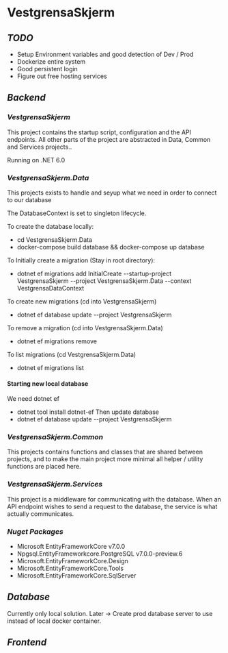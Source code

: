 # VestgrensaSkjerm

## _TODO_

- Setup Environment variables and good detection of Dev / Prod
- Dockerize entire system
- Good persistent login
- Figure out free hosting services

## _Backend_

### _VestgrensaSkjerm_

This project contains the startup script, configuration and the API endpoints. All other parts of the project are abstracted in Data, Common and Services projects..

Running on .NET 6.0

### _VestgrensaSkjerm.Data_

This projects exists to handle and seyup what we need in order to connect to our database

The DatabaseContext is set to singleton lifecycle.

To create the database locally:

- cd VestgrensaSkjerm.Data
- docker-compose build database && docker-compose up database

To Initially create a migration (Stay in root directory):

- dotnet ef migrations add InitialCreate --startup-project VestgrensaSkjerm --project VestgrensaSkjerm.Data --context VestgrensaDataContext

To create new migrations (cd into VestgrensaSkjerm)

- dotnet ef database update --project VestgrensaSkjerm

To remove a migration (cd into VestgrensaSkjerm.Data)

- dotnet ef migrations remove

To list migrations (cd VestgrensaSkjerm.Data)

- dotnet ef migrations list

#### Starting new local database

We need dotnet ef

- dotnet tool install dotnet-ef
  Then update database
- dotnet ef database update --project VestgrensaSkjerm

### _VestgrensaSkjerm.Common_

This projects contains functions and classes that are shared between projects, and to make the main project more minimal all helper / utility functions are placed here.

### _VestgrensaSkjerm.Services_

This project is a middleware for communicating with the database. When an API endpoint wishes to send a request to the database, the service is what actually communicates.

### _Nuget Packages_

- Microsoft EntityFrameworkCore v7.0.0
- Npgsql.EntityFrameworkcore.PostgreSQL v7.0.0-preview.6
- Microsoft.EntityFrameworkCore.Design
- Microsoft.EntityFrameworkCore.Tools
- Microsoft.EntityFrameworkCore.SqlServer

## _Database_

Currently only local solution.
Later -> Create prod database server to use instead of local docker container.

## _Frontend_
